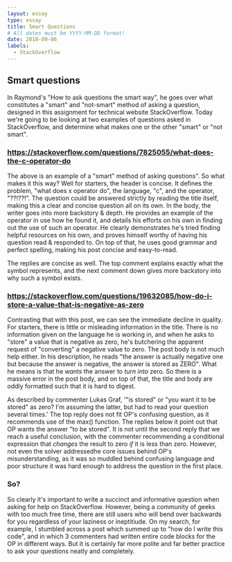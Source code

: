 ```yaml
---
layout: essay
type: essay
title: Smart Questions
# All dates must be YYYY-MM-DD format!
date: 2018-09-06
labels:
  - StackOverflow
---
```


## Smart questions

In Raymond's "How to ask questions the smart way", he goes over what constitutes a "smart" and "not-smart" method of asking a question, designed in this assignment for technical website StackOverflow. Today we're going to be looking at two examples of questions asked in StackOverflow, and determine what makes one or the other "smart" or "not smart".

### https://stackoverflow.com/questions/7825055/what-does-the-c-operator-do

The above is an example of a "smart" method of asking questions". So what makes it this way? Well for starters, the header is concise. It defines the problem, "what does x operator do", the language, "c", and the operator, "??!??!". The question could be answered strictly by reading the title itself, making this a clear and concise question all on its own. In the body, the writer goes into more backstory & depth. He provides an example of the operator in use how he found it, and details his efforts on his own in finding out the use of such an operator. He clearly demonstrates he's tried finding helpful resources on his own, and proves himself worthy of having his question read & responded to. On top of that, he uses good grammar and perfect spelling, making his post concise and easy-to-read.

The replies are concise as well. The top comment explains exactly what the symbol represents, and the next comment down gives more backstory into why such a symbol exists.

### https://stackoverflow.com/questions/19632085/how-do-i-store-a-value-that-is-negative-as-zero

Contrasting that with this post, we can see the immediate decline in quality. For starters, there is little or misleading information in the title. There is no information given on the language he is working in, and when he asks to "store" a value that is negative as zero, he's butchering the apparent request of "converting" a negative value to zero. The post body is not much help either. In his description, he reads "the answer is actually negative one but because the answer is negative, the answer is stored as ZERO". What he means is that he *wants* the answer to *turn into* zero. So there is a massive error in the post body, and on top of that, the title and body are oddly formatted such that it is hard to digest. 

As described by commenter Lukas Graf, '"is stored" or "you want it to be stored" as zero? I'm assuming the latter, but had to read your question several times.' The top reply does not fit OP's confusing question, as it recommends use of the max() function. The replies below it point out that OP wants the answer "to be stored". It is not until the second reply that we reach a useful conclusion, with the commenter recommending a conditional expression that *changes* the result to zero *if* it is less than zero. However, not even the solver addressedhe core issues behind OP's misunderstanding, as it was so muddled behind confusing language and poor structure it was hard enough to address the question in the first place.

### So?

So clearly it's important to write a succinct and informative question when asking for help on StackOverflow. However, being a community of geeks with too much free time, there are still users who will bend over backwards for you regardless of your laziness or ineptitiude. On my search, for example, I stumbled across a post which summed up to "how do I write this code", and in which 3 commenters had written entire code blocks for the OP in different ways. But it is certainly far more polite and far better practice to ask your questions neatly and completely.
